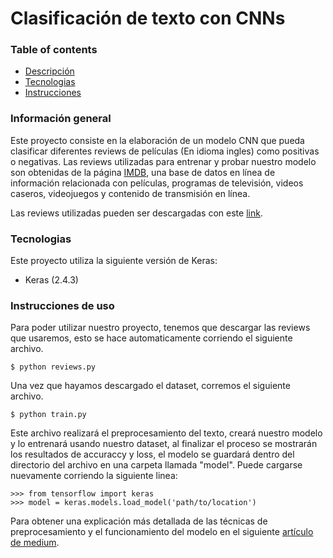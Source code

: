 # Clasificación de texto con CNNs

### Table of contents
* [Descripción](#Información-general)
* [Tecnologias](#Tecnologias)
* [Instrucciones](#Instrucciones-de-uso)

### Información general
Este proyecto consiste en la elaboración de un modelo CNN que pueda clasificar diferentes reviews de películas (En idioma ingles) como positivas o negativas. Las reviews utilizadas para entrenar y probar nuestro modelo son obtenidas de la página [IMDB](https://www.imdb.com/), una base de datos en línea de información relacionada con películas, programas de televisión, videos caseros, videojuegos y contenido de transmisión en línea.

Las reviews utilizadas pueden ser descargadas con este [link](https://ai.stanford.edu/~amaas/data/sentiment/aclImdb_v1.tar.gz).

### Tecnologias
Este proyecto utiliza la siguiente versión de Keras:
* Keras (2.4.3)
	
### Instrucciones de uso
Para poder utilizar nuestro proyecto, tenemos que descargar las reviews que usaremos, esto se hace automaticamente corriendo el siguiente archivo.

```
$ python reviews.py
```
Una vez que hayamos descargado el dataset, corremos el siguiente archivo.

```
$ python train.py
```
Este archivo realizará el preprocesamiento del texto, creará nuestro modelo y lo entrenará usando nuestro dataset, al finalizar el proceso se mostrarán los resultados de accuraccy y loss, el modelo se guardará dentro del directorio del archivo en una carpeta llamada "model". Puede cargarse nuevamente corriendo la siguiente linea:

```
>>> from tensorflow import keras
>>> model = keras.models.load_model('path/to/location')
```

Para obtener una explicación más detallada de las técnicas de preprocesamiento y el funcionamiento del modelo en el siguiente [artículo de medium](https://luisthmn.medium.com/clasificaci%C3%B3n-de-texto-usando-cnns-526a93ae3828).
